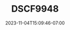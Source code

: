 ---
title: "DSCF9948"
date: 2023-11-04T15:09:46-07:00
tags: ["canada", "vancouver", "british_columbia", "indoor_scene", "trees", "lights"]
location: "Vancouver"
imageUrl: "https://live.staticflickr.com/65535/53381687902_2d48893358_b.jpg"
width: 4310
height: 2870
---